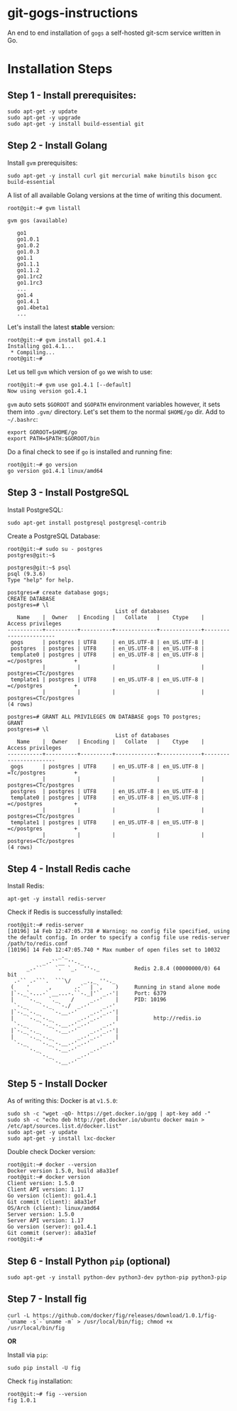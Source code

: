 git-gogs-instructions
======================
An end to end installation of `gogs` a self-hosted git-scm service written in Go.

# Installation Steps

Step 1 - Install prerequisites:  
--------------------
    sudo apt-get -y update
    sudo apt-get -y upgrade
    sudo apt-get -y install build-essential git

Step 2 - Install Golang
--------------------
Install `gvm` prerequisites:  

    sudo apt-get -y install curl git mercurial make binutils bison gcc build-essential

A list of all available Golang versions at the time of writing this document.

    root@git:~# gvm listall
    
    gvm gos (available)
    
       go1
       go1.0.1
       go1.0.2
       go1.0.3
       go1.1
       go1.1.1
       go1.1.2
       go1.1rc2
       go1.1rc3
       ...
       go1.4
       go1.4.1
       go1.4beta1
       ...

Let's install the latest **stable** version:

    root@git:~# gvm install go1.4.1
    Installing go1.4.1...
     * Compiling...
    root@git:~# 

Let us tell `gvm` which version of `go` we wish to use:

    root@git:~# gvm use go1.4.1 [--default]
    Now using version go1.4.1

`gvm` auto sets `$GOROOT` and `$GOPATH` environment variables however, it sets them into `.gvm/` directory. Let's set them to the normal `$HOME/go` dir.
Add to `~/.bashrc`:  

    export GOROOT=$HOME/go
    export PATH=$PATH:$GOROOT/bin

Do a final check to see if `go` is installed and running fine:

    root@git:~# go version
    go version go1.4.1 linux/amd64

Step 3 - Install PostgreSQL
--------------------
Install PostgreSQL:

    sudo apt-get install postgresql postgresql-contrib

Create a PostgreSQL Database:

    root@git:~# sudo su - postgres
    postgres@git:~$
    
    postgres@git:~$ psql
    psql (9.3.6)
    Type "help" for help.
    
    postgres=# create database gogs;
    CREATE DATABASE
    postgres=# \l
                                      List of databases
       Name    |  Owner   | Encoding |   Collate   |    Ctype    |   Access privileges   
    -----------+----------+----------+-------------+-------------+-----------------------
     gogs      | postgres | UTF8     | en_US.UTF-8 | en_US.UTF-8 | 
     postgres  | postgres | UTF8     | en_US.UTF-8 | en_US.UTF-8 | 
     template0 | postgres | UTF8     | en_US.UTF-8 | en_US.UTF-8 | =c/postgres          +
               |          |          |             |             | postgres=CTc/postgres
     template1 | postgres | UTF8     | en_US.UTF-8 | en_US.UTF-8 | =c/postgres          +
               |          |          |             |             | postgres=CTc/postgres
    (4 rows)
    
    postgres=# GRANT ALL PRIVILEGES ON DATABASE gogs TO postgres;
    GRANT
    postgres=# \l
                                      List of databases
       Name    |  Owner   | Encoding |   Collate   |    Ctype    |   Access privileges   
    -----------+----------+----------+-------------+-------------+-----------------------
     gogs      | postgres | UTF8     | en_US.UTF-8 | en_US.UTF-8 | =Tc/postgres         +
               |          |          |             |             | postgres=CTc/postgres
     postgres  | postgres | UTF8     | en_US.UTF-8 | en_US.UTF-8 | 
     template0 | postgres | UTF8     | en_US.UTF-8 | en_US.UTF-8 | =c/postgres          +
               |          |          |             |             | postgres=CTc/postgres
     template1 | postgres | UTF8     | en_US.UTF-8 | en_US.UTF-8 | =c/postgres          +
               |          |          |             |             | postgres=CTc/postgres
    (4 rows)

Step 4 - Install Redis cache
--------------------
Install Redis:

    apt-get -y install redis-server
    
Check if Redis is successfully installed:

    root@git:~# redis-server
    [10196] 14 Feb 12:47:05.738 # Warning: no config file specified, using the default config. In order to specify a config file use redis-server /path/to/redis.conf
    [10196] 14 Feb 12:47:05.740 * Max number of open files set to 10032
                    _._                                                  
               _.-``__ ''-._                                             
          _.-``    `.  `_.  ''-._           Redis 2.8.4 (00000000/0) 64 bit
      .-`` .-```.  ```\/    _.,_ ''-._                                   
     (    '      ,       .-`  | `,    )     Running in stand alone mode
     |`-._`-...-` __...-.``-._|'` _.-'|     Port: 6379
     |    `-._   `._    /     _.-'    |     PID: 10196
      `-._    `-._  `-./  _.-'    _.-'                                   
     |`-._`-._    `-.__.-'    _.-'_.-'|                                  
     |    `-._`-._        _.-'_.-'    |           http://redis.io        
      `-._    `-._`-.__.-'_.-'    _.-'                                   
     |`-._`-._    `-.__.-'    _.-'_.-'|                                  
     |    `-._`-._        _.-'_.-'    |                                  
      `-._    `-._`-.__.-'_.-'    _.-'                                   
          `-._    `-.__.-'    _.-'                                       
              `-._        _.-'                                           
                  `-.__.-'                                               

Step 5 - Install Docker
------------------------
As of writing this: Docker is at `v1.5.0`:

    sudo sh -c "wget -qO- https://get.docker.io/gpg | apt-key add -"
    sudo sh -c "echo deb http://get.docker.io/ubuntu docker main > /etc/apt/sources.list.d/docker.list"
    sudo apt-get -y update
    sudo apt-get -y install lxc-docker

Double check Docker version: 

    root@git:~# docker --version
    Docker version 1.5.0, build a8a31ef
    root@git:~# docker version
    Client version: 1.5.0
    Client API version: 1.17
    Go version (client): go1.4.1
    Git commit (client): a8a31ef
    OS/Arch (client): linux/amd64
    Server version: 1.5.0
    Server API version: 1.17
    Go version (server): go1.4.1
    Git commit (server): a8a31ef
    root@git:~# 

Step 6 - Install Python `pip` (optional)
-----------------------------------------
    sudo apt-get -y install python-dev python3-dev python-pip python3-pip

Step 7 - Install fig
---------------------
    curl -L https://github.com/docker/fig/releases/download/1.0.1/fig-`uname -s`-`uname -m` > /usr/local/bin/fig; chmod +x /usr/local/bin/fig

**OR**

Install via `pip`:  

    sudo pip install -U fig

Check `fig` installation:

    root@git:~# fig --version
    fig 1.0.1
